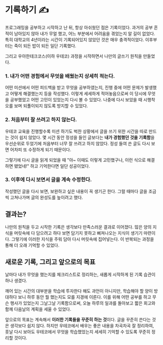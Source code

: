 # 기록하기 ✍️

프로그래밍을 공부하고 시작하고 난 뒤, 항상 아쉬웠던 점은 기록이었다.
과거의 공부 흔적이 남아있지 않아 내가 무얼 했고, 어느 부분에서 어려움을 겪었는지 알 길이 없었다.
특히 대학교의 4년이라는 시간이 기록되어있지 않았던 것은 매우 충격적이었다.
이후부터는 죽이 되든 밥이 되든 일단 기록했다.

그리고 우아한테크코스(이하 우테코) 과정을 시작하면서 나만의 글쓰기 원칙을 만들었다.


### 1. 내가 어떤 경험에서 무엇을 배웠는지 상세히 적는다.

어떤 미션에서 어떤 피드백을 받고 무엇을 공부하였는지, 진행 중에 어떤 문제가 발생했고 어떻게 해결했는지 등을 작성했다.
이렇게 세세하게 적어놓음으로써 이 당시에 무엇을 공부했었고 어떤 고민이 있었는지 다시 볼 수 있었다.
나중에 다시 보았을 때 시행착오를 보며 되풀이되지 않도록 방지할 수 있었다.


### 2. 처음부터 잘 쓰려고 하지 않는다.

우테코 교육을 진행할수록 미션 하기도 벅찬 상황에서 글을 쓰기 위한 시간을 따로 만드는 것이 쉽지 않았다.
몇 시간 동안 정성을 들인 글보다는 **내가 경험했던 것을 기록함**을 우선순위로 두었기에 처음부터 너무 잘 쓰려고 하지 않았다.
정성 들여 쓴 글도 다시 보면 어차피 또 수정하게 되기 때문이다.

그렇기에 다시 글을 읽게 되었을 때 "아~ 이때도 이렇게 고민했구나, 이런 식으로 해결하면 됐었네!" 하고 기억한다면 일단 성공이었다.


### 3. 이후에 다시 보면서 글을 계속 수정한다.

작성했던 글을 다시 보면, 보완하고 싶은 내용이 꼭 생기곤 한다.
그럴 때마다 글을 조금씩 고쳐나가며 글의 완성도를 높이려고 했다.


## 결과는?

나만의 원칙을 두고 시작한 기록은 생각보다 만족스러운 결과로 이어졌다.
많은 양의 지식을 머릿속에 다 담으려고 하다 보면 담기지 못하고 삐져나오는 지식이 생기기 마련이다. 그렇기에 이러한 지식을 주워 담아 다시 머릿속에 집어넣는다.
이 반복되는 과정을 통해 더 오래 기억할 수 있었다.


## 새로운 기록, 그리고 앞으로의 목표

 날마다 내가 무엇을 했는지를 체크리스트로 정리하는, 새롭게 시작하게 된 기록 습관이 하나 생겼다.

깨어 있는 시간의 대부분을 학습에 투자한다 해도 과언이 아니지만, 학습해야 할 양이 방대하다 보니 하루 동안 뭘 했는지도 모를 지경에 이른다.
이를 위해 어떤 공부를 하고 무슨 행사가 있었는지 그날그날 기록함으로써,
오늘 하루의 일과를 돌아보고 짧은 회고와 함께 다음날의 계획을 세울 수 있었다.

앞으로의 목표는 계속해서 **이러한 기록들을 꾸준히 하는 것**이다.
글을 꾸준히 쓴다는 것은 생각보다 쉽지 않다.
하지만 우테코에서 배우는 좋은 내용을 차곡차곡 잘 정리하여,
훗날 다시 보아도 우테코에서 무엇을 학습했었는지 세세히 기억할 수 있도록 꾸준히 정리할 것이다.
